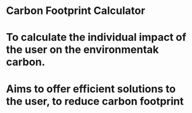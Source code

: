 # Carbon Footprint Calculator
# To calculate the individual impact of the user on the environmentak carbon.
# Aims to offer efficient solutions to the user, to reduce carbon footprint
